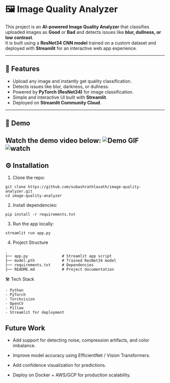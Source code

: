 # 🖼️ Image Quality Analyzer

This project is an **AI-powered Image Quality Analyzer** that classifies uploaded images as **Good** or **Bad** and detects issues like **blur, dullness, or low contrast**.  
It is built using a **ResNet34 CNN model** trained on a custom dataset and deployed with **Streamlit** for an interactive web app experience.

---

## 🚀 Features

* Upload any image and instantly get quality classification.
* Detects issues like blur, darkness, or dullness.
* Powered by **PyTorch (ResNet34)** for image classification.
* Simple and interactive UI built with **Streamlit**.
* Deployed on **Streamlit Community Cloud**.

---

## 🎥 Demo

 Watch the demo video below:
![Demo GIF](demo.gif)
![watch](https://youtu.be/I3FEKGYdayQ)
---

## ⚙️ Installation

1. Clone the repo:

````
git clone https://github.com/subashrathlavath/image-quality-analyzer.git
cd image-quality-analyzer 
````
2. Install dependencies:
```
pip install -r requirements.txt
```

3. Run the app locally:
```
streamlit run app.py
```
4. Project Structure
```
.
├── app.py               # Streamlit app script
├── model.pth            # Trained ResNet34 model
├── requirements.txt     # Dependencies
├── README.md            # Project documentation
```
🛠️ Tech Stack
```
- Python
- PyTorch
- Torchvision
- OpenCV
- Pillow
- Streamlit for deployment
```
## Future Work

- Add support for detecting noise, compression artifacts, and color imbalance.

- Improve model accuracy using EfficientNet / Vision Transformers.

- Add confidence visualization for predictions.

- Deploy on Docker + AWS/GCP for production scalability.
